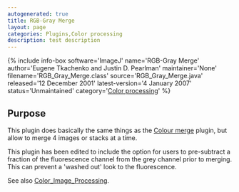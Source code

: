 ```yaml
---
autogenerated: true
title: RGB-Gray Merge
layout: page
categories: Plugins,Color processing
description: test description
---
```


{% include info-box software='ImageJ' name='RGB-Gray Merge' author='Eugene Tkachenko and Justin D. Pearlman' maintainer='None' filename='RGB\_Gray\_Merge.class' source='RGB\_Gray\_Merge.java' released='12 December 2001' latest-version='4 January 2007' status='Unmaintained' category='[Color processing](Category_Color_processing)' %}

Purpose
-------

This plugin does basically the same things as the [Colour merge](Colour_merge) plugin, but allow to merge 4 images or stacks at a time.

This plugin has been edited to include the option for users to pre-subtract a fraction of the fluorescence channel from the grey channel prior to merging. This can prevent a 'washed out' look to the fluorescence.

See also [Color\_Image\_Processing](Color_Image_Processing).

 
